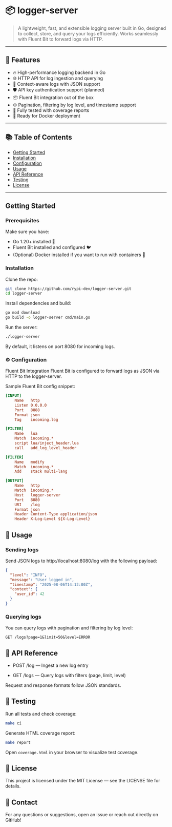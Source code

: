 # 📦 logger-server

> A lightweight, fast, and extensible logging server built in Go, designed to collect, store, and query your logs efficiently. Works seamlessly with Fluent Bit to forward logs via HTTP.

---

## 🚀 Features

- 🔥 High-performance logging backend in Go  
- 🌐 HTTP API for log ingestion and querying  
- 🧩 Context-aware logs with JSON support  
- 🛡️ API key authentication support (planned)  
- 📦 Fluent Bit integration out of the box  
- ⚙️ Pagination, filtering by log level, and timestamp support  
- 🧪 Fully tested with coverage reports  
- 🐳 Ready for Docker deployment  

---

## 📚 Table of Contents

- [Getting Started](#getting-started)  
- [Installation](#installation)  
- [Configuration](#⚙️-configuration)  
- [Usage](#🏃-usage)  
- [API Reference](#📖-api-reference)  
- [Testing](#🧪-testing)  
- [License](#📄-license)  

---

## Getting Started

### Prerequisites

Make sure you have:

- Go 1.20+ installed 🐹  
- Fluent Bit installed and configured 🐦  
- (Optional) Docker installed if you want to run with containers 🐳  

### Installation

Clone the repo:

```bash
git clone https://github.com/rypi-dev/logger-server.git
cd logger-server
```

Install dependencies and build:
```bash
go mod download
go build -o logger-server cmd/main.go
```

Run the server:
```bash
./logger-server
```

By default, it listens on port 8080 for incoming logs.

### ⚙️ Configuration

Fluent Bit Integration
Fluent Bit is configured to forward logs as JSON via HTTP to the logger-server.

Sample Fluent Bit config snippet:

```ini
[INPUT]
    Name   http
    Listen 0.0.0.0
    Port   8888
    Format json
    Tag    incoming.log

[FILTER]
    Name   lua
    Match  incoming.*
    script lua/inject_header.lua
    call   add_log_level_header

[FILTER]
    Name   modify
    Match  incoming.*
    Add    stack multi-lang

[OUTPUT]
    Name   http
    Match  incoming.*
    Host   logger-server
    Port   8080
    URI    /log
    Format json
    Header Content-Type application/json
    Header X-Log-Level ${X-Log-Level}
```

## 🏃 Usage

### Sending logs
Send JSON logs to http://localhost:8080/log with the following payload:

```json
{
  "level": "INFO",
  "message": "User logged in",
  "timestamp": "2025-08-06T14:12:00Z",
  "context": {
    "user_id": 42
  }
}
```

### Querying logs
You can query logs with pagination and filtering by log level:

```pgsql
GET /logs?page=1&limit=50&level=ERROR
```

## 📖 API Reference

-   POST /log — Ingest a new log entry

-   GET /logs — Query logs with filters (page, limit, level)

Request and response formats follow JSON standards.


## 🧪 Testing

Run all tests and check coverage:

```bash
make ci
```

Generate HTML coverage report:

```bash
make report
```

Open `coverage.html` in your browser to visualize test coverage.

## 📄 License

This project is licensed under the MIT License — see the LICENSE file for details.

## 💬 Contact

For any questions or suggestions, open an issue or reach out directly on GitHub!